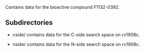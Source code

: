 Contains data for the bioactive compound F1132-0392.

## Subdirectories

- cside/ contains data for the C-side search space on rv1908c.

- nside/ contains data for the N-side search space on rv1908c.

